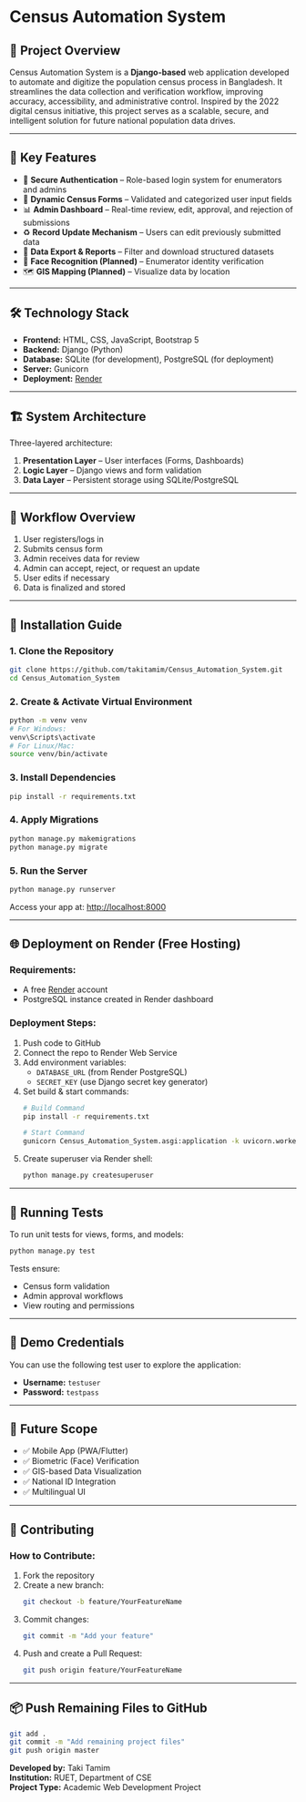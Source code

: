 # Census Automation System

## 🧾 Project Overview
Census Automation System is a **Django-based** web application developed to automate and digitize the population census process in Bangladesh. It streamlines the data collection and verification workflow, improving accuracy, accessibility, and administrative control. Inspired by the 2022 digital census initiative, this project serves as a scalable, secure, and intelligent solution for future national population data drives.

---

## 🔑 Key Features

- 🔐 **Secure Authentication** – Role-based login system for enumerators and admins
- 📄 **Dynamic Census Forms** – Validated and categorized user input fields
- 📊 **Admin Dashboard** – Real-time review, edit, approval, and rejection of submissions
- ♻️ **Record Update Mechanism** – Users can edit previously submitted data
- 📁 **Data Export & Reports** – Filter and download structured datasets
- 🤖 **Face Recognition (Planned)** – Enumerator identity verification
- 🗺️ **GIS Mapping (Planned)** – Visualize data by location

---

## 🛠️ Technology Stack

- **Frontend:** HTML, CSS, JavaScript, Bootstrap 5
- **Backend:** Django (Python)
- **Database:** SQLite (for development), PostgreSQL (for deployment)
- **Server:** Gunicorn
- **Deployment:** [Render](https://render.com)

---

## 🏗️ System Architecture

Three-layered architecture:
1. **Presentation Layer** – User interfaces (Forms, Dashboards)
2. **Logic Layer** – Django views and form validation
3. **Data Layer** – Persistent storage using SQLite/PostgreSQL

---

## 🔄 Workflow Overview

1. User registers/logs in
2. Submits census form
3. Admin receives data for review
4. Admin can accept, reject, or request an update
5. User edits if necessary
6. Data is finalized and stored

---

## 🚀 Installation Guide

### 1. Clone the Repository
```bash
git clone https://github.com/takitamim/Census_Automation_System.git
cd Census_Automation_System
```

### 2. Create & Activate Virtual Environment
```bash
python -m venv venv
# For Windows:
venv\Scripts\activate
# For Linux/Mac:
source venv/bin/activate
```

### 3. Install Dependencies
```bash
pip install -r requirements.txt
```

### 4. Apply Migrations
```bash
python manage.py makemigrations
python manage.py migrate
```

### 5. Run the Server
```bash
python manage.py runserver
```

Access your app at: [http://localhost:8000](http://localhost:8000)

---

## 🌐 Deployment on Render (Free Hosting)

### Requirements:
- A free [Render](https://render.com) account
- PostgreSQL instance created in Render dashboard

### Deployment Steps:
1. Push code to GitHub
2. Connect the repo to Render Web Service
3. Add environment variables:
   - `DATABASE_URL` (from Render PostgreSQL)
   - `SECRET_KEY` (use Django secret key generator)
4. Set build & start commands:
   ```bash
   # Build Command
   pip install -r requirements.txt

   # Start Command
   gunicorn Census_Automation_System.asgi:application -k uvicorn.workers.UvicornWorker
   ```
5. Create superuser via Render shell:
   ```bash
   python manage.py createsuperuser
   ```

---

## 🧪 Running Tests
To run unit tests for views, forms, and models:
```bash
python manage.py test
```

Tests ensure:
- Census form validation
- Admin approval workflows
- View routing and permissions

---

## 👥 Demo Credentials

You can use the following test user to explore the application:

- **Username:** `testuser`
- **Password:** `testpass`

---

## 🌱 Future Scope

- ✅ Mobile App (PWA/Flutter)
- ✅ Biometric (Face) Verification
- ✅ GIS-based Data Visualization
- ✅ National ID Integration
- ✅ Multilingual UI
---

## 🧩 Contributing

### How to Contribute:
1. Fork the repository
2. Create a new branch:
   ```bash
   git checkout -b feature/YourFeatureName
   ```
3. Commit changes:
   ```bash
   git commit -m "Add your feature"
   ```
4. Push and create a Pull Request:
   ```bash
   git push origin feature/YourFeatureName
   ```

---

## 📦 Push Remaining Files to GitHub

```bash
git add .
git commit -m "Add remaining project files"
git push origin master
```


**Developed by:** Taki Tamim  
**Institution:** RUET, Department of CSE  
**Project Type:** Academic Web Development Project